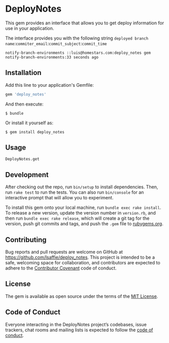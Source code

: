 # DeployNotes

This gem provides an interface that allows you to get deploy information for use in your application.

The interface provides you with the following string
`deployed branch name`:`commiter_email`:`commit_subject`:`commit_time`

`notify-branch-environments ::luis@homestars.com:deploy_notes gem notify-branch-environments:33 seconds ago`

## Installation

Add this line to your application's Gemfile:

```ruby
gem 'deploy_notes'
```

And then execute:

    $ bundle

Or install it yourself as:

    $ gem install deploy_notes

## Usage

`DeployNotes.get`

## Development

After checking out the repo, run `bin/setup` to install dependencies. Then, run `rake test` to run the tests. You can also run `bin/console` for an interactive prompt that will allow you to experiment.

To install this gem onto your local machine, run `bundle exec rake install`. To release a new version, update the version number in `version.rb`, and then run `bundle exec rake release`, which will create a git tag for the version, push git commits and tags, and push the `.gem` file to [rubygems.org](https://rubygems.org).

## Contributing

Bug reports and pull requests are welcome on GitHub at https://github.com/lsaffie/deploy_notes. This project is intended to be a safe, welcoming space for collaboration, and contributors are expected to adhere to the [Contributor Covenant](http://contributor-covenant.org) code of conduct.

## License

The gem is available as open source under the terms of the [MIT License](https://opensource.org/licenses/MIT).

## Code of Conduct

Everyone interacting in the DeployNotes project’s codebases, issue trackers, chat rooms and mailing lists is expected to follow the [code of conduct](https://github.com/lsaffie/deploy_notes/blob/master/CODE_OF_CONDUCT.md).
